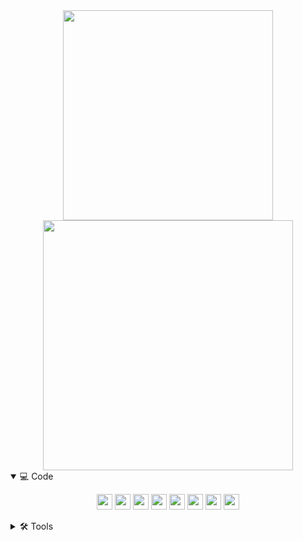 

<div align="center">
  <img width="336" src="https://github-readme-stats.vercel.app/api/top-langs/?username=tmaurie&theme=github_dark&layout=compact&hide_border=true" />
  <img width="400" src="https://github-readme-streak-stats.herokuapp.com/?user=tmaurie&theme=github-dark&hide_border=true&date_format=M+j[%2C+Y]&properties=background" />

</div>

<details open>
   <summary> 💻 Code</summary>
   <p align="center">
      <img src="https://img.shields.io/badge/ANGULAR-%2320232a?style=for-the-badge&logo=angular&logoColor=DD0031" height="25"/>
      <img src="https://img.shields.io/badge/VUEJS-%2320232a?style=for-the-badge&logo=vue.js"  height="25"/>
      <img src="https://img.shields.io/badge/react-%2320232a.svg?style=for-the-badge&logo=react&logoColor=%2361DAFB"  height="25"/>
      <img src="https://img.shields.io/badge/TypeScript-%2320232a?style=for-the-badge&logo=typescript&logoColor=007ACC" height="25"/>
      <img src="https://img.shields.io/badge/javascript-%2320232a.svg?style=for-the-badge&logo=javascript&logoColor=%23F7DF1E"  height="25"/>
      <img src="https://img.shields.io/badge/HTML5-%2320232a?style=for-the-badge&logo=html5&logoColor=E34F26"  height="25"/>
      <img src="https://img.shields.io/badge/SASS-%2320232a?style=for-the-badge&logo=sass&logoColor=CC6699"  height="25"/>
      <img src="https://img.shields.io/badge/java-%2320232a?style=for-the-badge&logo=java&logoColor=fff"  height="25"/>
   </p>
</details>

<details>
   <summary> 🛠 Tools</summary>
   <p align="center">
      <img src="https://img.shields.io/badge/POSTMAN-%2320232a?style=for-the-badge&logo=postman" height="25"/>
      <img src="https://img.shields.io/badge/NOTION-%2320232a?style=for-the-badge&logo=notion" height="25"/>
      <img src="https://img.shields.io/badge/JIRA-%2320232a?style=for-the-badge&logo=jira" height="25"/>
      <img src="https://img.shields.io/badge/WEBSTORM-%2320232a?style=for-the-badge&logo=webstorm" height="25"/>
      <img src="https://img.shields.io/badge/INTELLIJ-%2320232a?style=for-the-badge&logo=intellij idea&" height="25"/>
      <img src="https://img.shields.io/badge/FIGMA-%2320232a?style=for-the-badge&logo=figma" height="25"/>
      <img src="https://img.shields.io/badge/GITHUB-%2320232a?style=for-the-badge&logo=github" height="25"/>
      <img src="https://img.shields.io/badge/GITLAB-%2320232a?style=for-the-badge&logo=gitlab" height="25"/>
      <img src="https://img.shields.io/badge/NETLIFY-%2320232a?style=for-the-badge&logo=netlify" height="25"/>
      <img src="https://img.shields.io/badge/SVN-%2320232a?style=for-the-badge&logo=subversion" height="25"/>
      <img src="https://img.shields.io/badge/NPM-%2320232a?style=for-the-badge&logo=npm" height="25"/>
      

   </p>
</details>
<!--<div  align="center"
<a  href="https://app.daily.dev/tmaurie"><img  src="https://api.daily.dev/devcards/0b0c555d43d741bc9c383fa10cc4a58e.png?r=uib" width="200" alt="Thomas's Dev Card"/></a>
</div> -->
